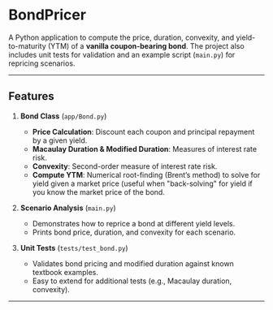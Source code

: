 # BondPricer

A Python application to compute the price, duration, convexity, and yield-to-maturity (YTM) of a **vanilla coupon-bearing bond**. The project also includes unit tests for validation and an example script (`main.py`) for repricing scenarios.

---

## Features

1. **Bond Class** (`app/Bond.py`)
   - **Price Calculation**: Discount each coupon and principal repayment by a given yield.
   - **Macaulay Duration & Modified Duration**: Measures of interest rate risk.
   - **Convexity**: Second-order measure of interest rate risk.
   - **Compute YTM**: Numerical root-finding (Brent’s method) to solve for yield given a market price (useful when "back-solving" for yield if you know the market price of the bond.

2. **Scenario Analysis** (`main.py`)
   - Demonstrates how to reprice a bond at different yield levels.
   - Prints bond price, duration, and convexity for each scenario.

3. **Unit Tests** (`tests/test_bond.py`)
   - Validates bond pricing and modified duration against known textbook examples.
   - Easy to extend for additional tests (e.g., Macaulay duration, convexity).

---

